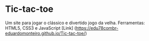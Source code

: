 # Tic-tac-toe
Um site para jogar o clássico e divertido jogo da velha.
Ferramentas: HTML5, CSS3 e JavaScript
[Link] (https://edu78combr-eduardomonteiro.github.io/Tic-tac-toe/)
